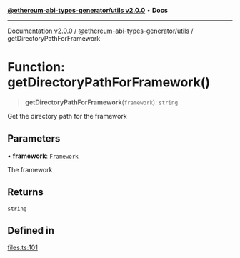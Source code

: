 [**@ethereum-abi-types-generator/utils v2.0.0**](../README.md) • **Docs**

***

[Documentation v2.0.0](../../../packages.md) / [@ethereum-abi-types-generator/utils](../README.md) / getDirectoryPathForFramework

# Function: getDirectoryPathForFramework()

> **getDirectoryPathForFramework**(`framework`): `string`

Get the directory path for the framework

## Parameters

• **framework**: [`Framework`](../../types/type-aliases/Framework.md)

The framework

## Returns

`string`

## Defined in

[files.ts:101](https://github.com/niZmosis/ethereum-abi-types-generator/blob/34014c6ac1a58a7622fbd21e7421270aae38bf36/packages/utils/src/files.ts#L101)
